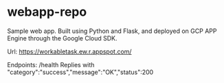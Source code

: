# webapp-repo

Sample web app.
Built using Python and Flask, and deployed on GCP APP Engine through the Google Cloud SDK.

Url: https://workabletask.ew.r.appspot.com/

Endpoints: /health
            Replies with "category":"success","message":"OK","status":200

